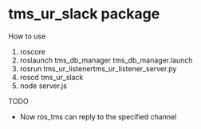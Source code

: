 # tms_ur_slack package

How to use

1. roscore
2. roslaunch tms_db_manager tms_db_manager.launch
3. rosrun tms_ur_listenertms_ur_listener_server.py 
4. roscd tms_ur_slack
5. node server.js

TODO
* Now ros_tms can reply to the specified channel 